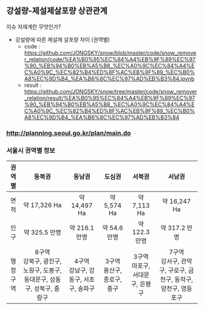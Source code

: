 ## 강설량-제설제살포량 상관관계

이슈
자재계란 무엇인가?

- 강설량에 따른 제설제 살포량 차이 (권역별)
  - code : https://github.com/JONGSKY/snow/blob/master/code/snow_remover_relation/code/%EA%B0%95%EC%84%A4%EB%9F%89%EC%97%90_%EB%94%B0%EB%A5%B8_%EC%A0%9C%EC%84%A4%EC%A0%9C_%EC%82%B4%ED%8F%AC%EB%9F%89_%EC%B0%A8%EC%9D%B4_%EA%B6%8C%EC%97%AD%EB%B3%84.ipynb
  - result : https://github.com/JONGSKY/snow/tree/master/code/snow_remover_relation/result/%EA%B0%95%EC%84%A4%EB%9F%89%EC%97%90_%EB%94%B0%EB%A5%B8_%EC%A0%9C%EC%84%A4%EC%A0%9C_%EC%82%B4%ED%8F%AC%EB%9F%89_%EC%B0%A8%EC%9D%B4_%EA%B6%8C%EC%97%AD%EB%B3%84


### http://planning.seoul.go.kr/plan/main.do

### 서울시 권역별 정보
|권역별|동북권|동남권|도심권|서북권|서남권|
|:------:|:---:|:---:|:---:|:---:|:---:|
|면적|약 17,326 Ha|약 14,497 Ha|약 5,574 Ha|약 7,113 Ha|약 16,247 Ha|
|인구|약 325.5 만명|약 216.1 만명|약 54.6 만명|약 122.3 만명|약 317.2 만명|
|행정구역|8구역<br>강북구, 광진구, 노원구, 도봉구, 동대문구, 성동구, 성북구, 중랑구|4구역<br>강남구, 강동구, 서초구, 송파구|3구역<br>용산구, 종로구, 중구|3구역<br>마포구, 서대문구, 은평구|7구역<br>강서구, 관악구, 구로구, 금천구, 동작구, 양천구, 영등포구|
